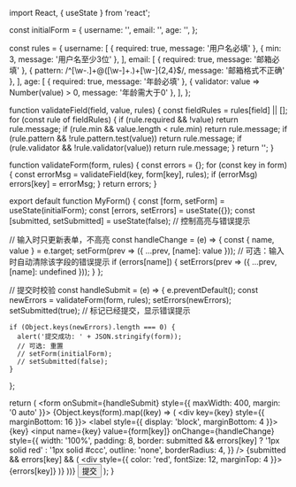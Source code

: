 import React, { useState } from 'react';

const initialForm = {
  username: '',
  email: '',
  age: '',
};

const rules = {
  username: [
    { required: true, message: '用户名必填' },
    { min: 3, message: '用户名至少3位' },
  ],
  email: [
    { required: true, message: '邮箱必填' },
    { pattern: /^[\w-.]+@([\w-]+\.)+[\w-]{2,4}$/, message: '邮箱格式不正确' },
  ],
  age: [
    { required: true, message: '年龄必填' },
    { validator: value => Number(value) > 0, message: '年龄需大于0' },
  ],
};

function validateField(field, value, rules) {
  const fieldRules = rules[field] || [];
  for (const rule of fieldRules) {
    if (rule.required && !value) return rule.message;
    if (rule.min && value.length < rule.min) return rule.message;
    if (rule.pattern && !rule.pattern.test(value)) return rule.message;
    if (rule.validator && !rule.validator(value)) return rule.message;
  }
  return '';
}

function validateForm(form, rules) {
  const errors = {};
  for (const key in form) {
    const errorMsg = validateField(key, form[key], rules);
    if (errorMsg) errors[key] = errorMsg;
  }
  return errors;
}

export default function MyForm() {
  const [form, setForm] = useState(initialForm);
  const [errors, setErrors] = useState({});
  const [submitted, setSubmitted] = useState(false); // 控制高亮与错误提示

  // 输入时只更新表单，不高亮
  const handleChange = (e) => {
    const { name, value } = e.target;
    setForm(prev => ({ ...prev, [name]: value }));
    // 可选：输入时自动清除该字段的错误提示
    if (errors[name]) {
      setErrors(prev => ({ ...prev, [name]: undefined }));
    }
  };

  // 提交时校验
  const handleSubmit = (e) => {
    e.preventDefault();
    const newErrors = validateForm(form, rules);
    setErrors(newErrors);
    setSubmitted(true); // 标记已经提交，显示错误提示

    if (Object.keys(newErrors).length === 0) {
      alert('提交成功: ' + JSON.stringify(form));
      // 可选: 重置
      // setForm(initialForm);
      // setSubmitted(false);
    }
  };

  return (
    <form onSubmit={handleSubmit} style={{ maxWidth: 400, margin: '0 auto' }}>
      {Object.keys(form).map((key) => (
        <div key={key} style={{ marginBottom: 16 }}>
          <label style={{ display: 'block', marginBottom: 4 }}>
            {key}
          </label>
          <input
            name={key}
            value={form[key]}
            onChange={handleChange}
            style={{
              width: '100%',
              padding: 8,
              border: submitted && errors[key] ? '1px solid red' : '1px solid #ccc',
              outline: 'none',
              borderRadius: 4,
            }}
          />
          {submitted && errors[key] && (
            <div style={{ color: 'red', fontSize: 12, marginTop: 4 }}>
              {errors[key]}
            </div>
          )}
        </div>
      ))}
      <button type="submit">提交</button>
    </form>
  );
}
